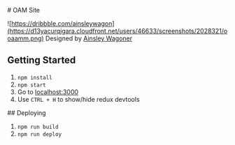 # OAM Site

![https://dribbble.com/ainsleywagon](https://d13yacurqjgara.cloudfront.net/users/46633/screenshots/2028321/ooaamm.png)
Designed by [Ainsley Wagoner](http://ainsleywagoner.com)

## Getting Started

1. `npm install`
2. `npm start`
3. Go to [localhost:3000](http://localhost:3000)
4. Use `CTRL + H` to show/hide redux devtools

## Deploying

1. `npm run build`
2. `npm run deploy`
